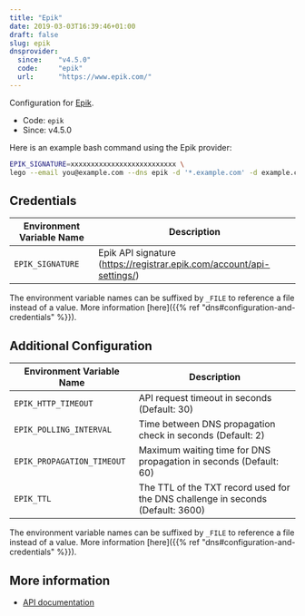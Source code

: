 ```yaml
---
title: "Epik"
date: 2019-03-03T16:39:46+01:00
draft: false
slug: epik
dnsprovider:
  since:    "v4.5.0"
  code:     "epik"
  url:      "https://www.epik.com/"
---
```


<!-- THIS DOCUMENTATION IS AUTO-GENERATED. PLEASE DO NOT EDIT. -->
<!-- providers/dns/epik/epik.toml -->
<!-- THIS DOCUMENTATION IS AUTO-GENERATED. PLEASE DO NOT EDIT. -->


Configuration for [Epik](https://www.epik.com/).


<!--more-->

- Code: `epik`
- Since: v4.5.0


Here is an example bash command using the Epik provider:

```bash
EPIK_SIGNATURE=xxxxxxxxxxxxxxxxxxxxxxxxxx \
lego --email you@example.com --dns epik -d '*.example.com' -d example.com run
```




## Credentials

| Environment Variable Name | Description |
|-----------------------|-------------|
| `EPIK_SIGNATURE` | Epik API signature (https://registrar.epik.com/account/api-settings/) |

The environment variable names can be suffixed by `_FILE` to reference a file instead of a value.
More information [here]({{% ref "dns#configuration-and-credentials" %}}).


## Additional Configuration

| Environment Variable Name | Description |
|--------------------------------|-------------|
| `EPIK_HTTP_TIMEOUT` | API request timeout in seconds (Default: 30) |
| `EPIK_POLLING_INTERVAL` | Time between DNS propagation check in seconds (Default: 2) |
| `EPIK_PROPAGATION_TIMEOUT` | Maximum waiting time for DNS propagation in seconds (Default: 60) |
| `EPIK_TTL` | The TTL of the TXT record used for the DNS challenge in seconds (Default: 3600) |

The environment variable names can be suffixed by `_FILE` to reference a file instead of a value.
More information [here]({{% ref "dns#configuration-and-credentials" %}}).




## More information

- [API documentation](https://docs-userapi.epik.com/v2/)

<!-- THIS DOCUMENTATION IS AUTO-GENERATED. PLEASE DO NOT EDIT. -->
<!-- providers/dns/epik/epik.toml -->
<!-- THIS DOCUMENTATION IS AUTO-GENERATED. PLEASE DO NOT EDIT. -->
